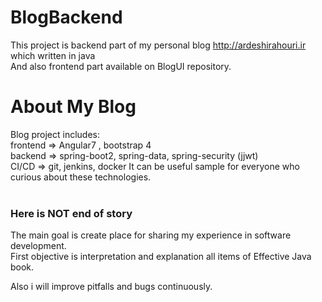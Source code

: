 # BlogBackend 
This project is backend part of my personal blog <http://ardeshirahouri.ir> which written in java </br>
And also frontend part available on BlogUI repository.</br>

# About My Blog
Blog project includes:</br>
frontend => Angular7 , bootstrap 4</br>
backend => spring-boot2, spring-data, spring-security (jjwt) </br>
CI/CD => git, jenkins, docker
It can be useful sample for everyone who curious about these technologies.</br>
</br>
### Here is NOT end of story
The main goal is create place for sharing my experience in software development.</br>
First objective is interpretation and explanation all items of Effective Java book.</br>

Also i will improve pitfalls and bugs continuously.</br>